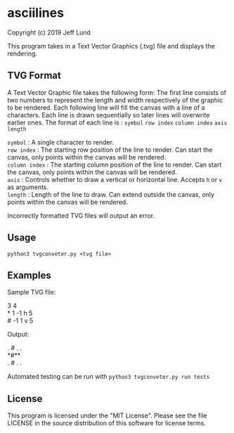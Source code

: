 # asciilines

Copyright (c) 2019 Jeff Lund

This program takes in a Text Vector Graphics (.tvg) file and displays the rendering.

## TVG Format
A Text Vector Graphic file takes the following form:
The first line consists of two numbers to represent the length and width respectively of the graphic to be rendered. Each following line will fill the canvas with a line of a characters. Each line is drawn sequentially so later lines will overwrite earlier ones. The format of each line is : `symbol` `row index` `column index` `axis` `length`

`symbol` : A single character to render.  
`row index` : The starting row position of the line to render. Can start the canvas, only points within the canvas will be rendered.  
`column index` : The starting column position of the line to render. Can start the canvas, only points within the canvas will be rendered.  
`axis` : Controls whether to draw a vertical or horizontal line. Accepts `h` or `v` as arguments.   
`length` : Length of the line to draw. Can extend outside the canvas, only points within the canvas will be rendered.

Incorrectly formatted TVG files will output an error.

## Usage

`python3 tvgconveter.py <tvg file>`

## Examples
Sample TVG file:

3 4  
\* 1 -1 h 5  
\# -1 1 v 5

Output:

. # . .  
\*#**  
. # . .

Automated testing can be run with `python3 tvgconveter.py run tests`

## License
This program is licensed under the "MIT License". Please see the file LICENSE in the source distribution of this software for license terms.
